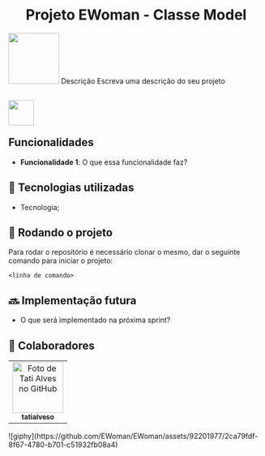<h1 align="center">Projeto EWoman - Classe Model</h1>

<img src="https://github.com/Anmol-Baranwal/Cool-GIFs-For-GitHub/assets/74038190/231375ce-58a3-4c3b-85c8-44ea51d1318f" width="100"> Descrição
Escreva uma descrição do seu projeto

## <p align="left"><img src="https://i.imgur.com/OT1B2Qy.gif" width="50" height="50"></p> Funcionalidades
* <b>Funcionalidade 1</b>: O que essa funcionalidade faz?

## :wrench: Tecnologias utilizadas
* Tecnologia;

## :rocket: Rodando o projeto
Para rodar o repositório é necessário clonar o mesmo, dar o seguinte comando para iniciar o projeto:
```
<linha de comando>
```

## :soon: Implementação futura
* O que será implementado na próxima sprint?

## :handshake: Colaboradores
<table>
  <tr>
    <td align="center">
      <a href="http://github.com/tatialveso">
        <img src="https://avatars.githubusercontent.com/u/56259137?v=4" width="100px;" alt="Foto de Tati Alves no GitHub"/><br>
        <sub>
          <b>tatialveso</b>
        </sub>
      </a>
    </td>
  </tr>
</table>![giphy](https://github.com/EWoman/EWoman/assets/92201977/2ca79fdf-8f67-4780-b701-c51932fb08a4)

